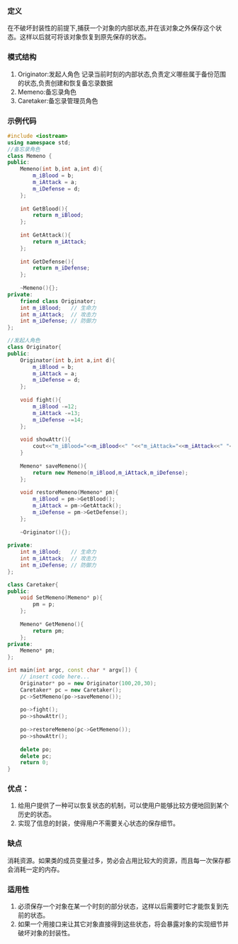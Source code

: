 ### 定义
在不破坏封装性的前提下,捕获一个对象的内部状态,并在该对象之外保存这个状态。这样以后就可将该对象恢复到原先保存的状态。

### 模式结构
1. Originator:发起人角色 记录当前时刻的内部状态,负责定义哪些属于备份范围的状态,负责创建和恢复备忘录数据
2. Memeno:备忘录角色 
3. Caretaker:备忘录管理员角色

### 示例代码
```cpp
#include <iostream>
using namespace std;
//备忘录角色
class Memeno {
public:
    Memeno(int b,int a,int d){
        m_iBlood = b;
        m_iAttack = a;
        m_iDefense = d;
    };
    
    int GetBlood(){
        return m_iBlood;
    };
    
    int GetAttack(){
        return m_iAttack;
    };
    
    int GetDefense(){
        return m_iDefense;
    };
    
    ~Memeno(){};
private:
    friend class Originator;
    int m_iBlood;   // 生命力
    int m_iAttack;  // 攻击力
    int m_iDefense; // 防御力
};

//发起人角色
class Originator{
public:
    Originator(int b,int a,int d){
        m_iBlood = b;
        m_iAttack = a;
        m_iDefense = d;
    };
    
    void fight(){
        m_iBlood -=12;
        m_iAttack -=13;
        m_iDefense -=14;
    };
    
    void showAttr(){
        cout<<"m_iBlood="<<m_iBlood<<" "<<"m_iAttack="<<m_iAttack<<" "<<"m_iDefense="<<m_iDefense<<" "<<endl;
    }
    
    Memeno* saveMemeno(){
        return new Memeno(m_iBlood,m_iAttack,m_iDefense);
    };
    
    void restoreMemeno(Memeno* pm){
        m_iBlood = pm->GetBlood();
        m_iAttack = pm->GetAttack();
        m_iDefense = pm->GetDefense();
    };
    
    ~Originator(){};
    
private:
    int m_iBlood;   // 生命力
    int m_iAttack;  // 攻击力
    int m_iDefense; // 防御力
};

class Caretaker{
public:
    void SetMemeno(Memeno* p){
        pm = p;
    };
    
    Memeno* GetMemeno(){
        return pm;
    };
private:
    Memeno* pm;
};

int main(int argc, const char * argv[]) {
    // insert code here...
    Originator* po = new Originator(100,20,30);
    Caretaker* pc = new Caretaker();
    pc->SetMemeno(po->saveMemeno());
    
    po->fight();
    po->showAttr();
    
    po->restoreMemeno(pc->GetMemeno());
    po->showAttr();
    
    delete po;
    delete pc;
    return 0;
}
```
### 优点： 
1. 给用户提供了一种可以恢复状态的机制，可以使用户能够比较方便地回到某个历史的状态。 
2. 实现了信息的封装，使得用户不需要关心状态的保存细节。

### 缺点
消耗资源。如果类的成员变量过多，势必会占用比较大的资源，而且每一次保存都会消耗一定的内存。

### 适用性
1. 必须保存一个对象在某一个时刻的部分状态，这样以后需要时它才能恢复到先前的状态。
2. 如果一个用接口来让其它对象直接得到这些状态，将会暴露对象的实现细节并破坏对象的封装性。

